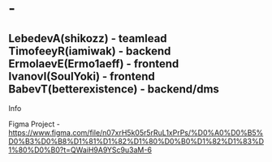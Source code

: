 # -
LebedevA(shikozz) - teamlead
TimofeeyR(iamiwak) - backend
ErmolaevE(Ermo1aeff) - frontend
IvanovI(SoulYoki) - frontend
BabevT(betterexistence) - backend/dms
----------------------
Info

Figma Project - https://www.figma.com/file/n07xrH5k05r5rRuL1xPrPs/%D0%A0%D0%B5%D0%B3%D0%B8%D1%81%D1%82%D1%80%D0%B0%D1%82%D1%83%D1%80%D0%B0?t=QWaiH9A9YSc9u3aM-6